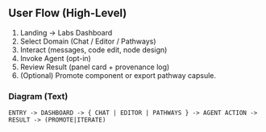 ## User Flow (High-Level)

1. Landing → Labs Dashboard
2. Select Domain (Chat / Editor / Pathways)
3. Interact (messages, code edit, node design)
4. Invoke Agent (opt-in)
5. Review Result (panel card + provenance log)
6. (Optional) Promote component or export pathway capsule.

### Diagram (Text)
`ENTRY -> DASHBOARD -> { CHAT | EDITOR | PATHWAYS } -> AGENT ACTION -> RESULT -> (PROMOTE|ITERATE)`
